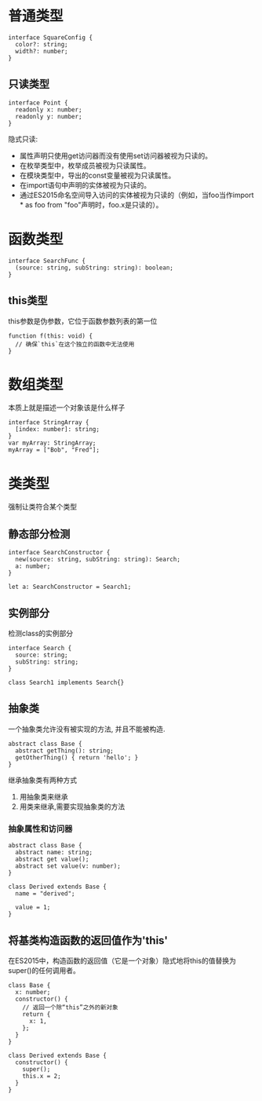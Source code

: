 # 普通类型
```
interface SquareConfig {
  color?: string;
  width?: number;
}
```
## 只读类型
```
interface Point {
  readonly x: number;
  readonly y: number;
}
```
隐式只读:  
- 属性声明只使用get访问器而没有使用set访问器被视为只读的。
- 在枚举类型中，枚举成员被视为只读属性。
- 在模块类型中，导出的const变量被视为只读属性。
- 在import语句中声明的实体被视为只读的。
- 通过ES2015命名空间导入访问的实体被视为只读的（例如，当foo当作import * as foo from "foo"声明时，foo.x是只读的）。

# 函数类型
```
interface SearchFunc {
  (source: string, subString: string): boolean;
}
```
## this类型
this参数是伪参数，它位于函数参数列表的第一位
```
function f(this: void) {
  // 确保`this`在这个独立的函数中无法使用
}
```
# 数组类型
本质上就是描述一个对象该是什么样子
```
interface StringArray {
  [index: number]: string;
}
var myArray: StringArray;
myArray = ["Bob", "Fred"];
```

# 类类型
强制让类符合某个类型
## 静态部分检测
```
interface SearchConstructor {
  new(source: string, subString: string): Search;
  a: number;
}

let a: SearchConstructor = Search1;
```
## 实例部分
检测class的实例部分
```
interface Search {
  source: string;
  subString: string;
}

class Search1 implements Search{}
```

## 抽象类
一个抽象类允许没有被实现的方法, 并且不能被构造.
```
abstract class Base {
  abstract getThing(): string;
  getOtherThing() { return 'hello'; }
}
```
继承抽象类有两种方式
1. 用抽象类来继承
2. 用类来继承,需要实现抽象类的方法

### 抽象属性和访问器
```
abstract class Base {
  abstract name: string;
  abstract get value();
  abstract set value(v: number);
}

class Derived extends Base {
  name = "derived";

  value = 1;
}
```

## 将基类构造函数的返回值作为'this'
在ES2015中，构造函数的返回值（它是一个对象）隐式地将this的值替换为super()的任何调用者。
```
class Base {
  x: number;
  constructor() {
    // 返回一个除“this”之外的新对象
    return {
      x: 1,
    };
  }
}

class Derived extends Base {
  constructor() {
    super();
    this.x = 2;
  }
}
```
